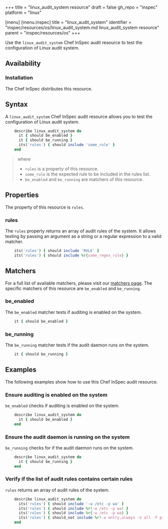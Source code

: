 +++
title = "linux_audit_system resource"
draft = false
gh_repo = "inspec"
platform = "linux"

[menu]
  [menu.inspec]
    title = "linux_audit_system"
    identifier = "inspec/resources/os/linux_audit_system.md linux_audit_system resource"
    parent = "inspec/resources/os"
+++

Use the `linux_audit_system` Chef InSpec audit resource to test the configuration of Linux audit system.

## Availability

### Installation

The Chef InSpec distributes this resource.

## Syntax

A `linux_audit_system` Chef InSpec audit resource allows you to test the configuration of Linux audit system.

```ruby
    describe linux_audit_system do
      it { should be_enabled }
      it { should be_running }
      its('rules') { should include 'some_rule' }
    end
```

> where
>
> - `rules` is a property of this resource.
> - `some_rule` is the expected rule to be included in the rules list.
> - `be_enabled` and `be_running` are matchers of this resource.

## Properties

The property of this resource is `rules`.

### rules

The `rules` property returns an array of audit rules of the system. It allows testing by passing an argument as a string or a regular expression to a valid matcher.

```ruby
    its('rules') { should include 'RULE' }
    its('rules') { should include %r{some_regex_rule} }
```

## Matchers

For a full list of available matchers, please visit our [matchers page](https://docs.chef.io/inspec/matchers/). The specific matchers of this resource are `be_enabled` and `be_running`.

### be_enabled

The `be_enabled` matcher tests if auditing is enabled on the system.

```ruby
    it { should be_enabled }
```

### be_running

The `be_running` matcher tests if the audit daemon runs on the system.

```ruby
    it { should be_running }
```

## Examples

The following examples show how to use this Chef InSpec audit resource.

### Ensure auditing is enabled on the system

`be_enabled` checks if auditing is enabled on the system.

```ruby
    describe linux_audit_system do
      it { should be_enabled }
    end
```

### Ensure the audit daemon is running on the system

`be_running` checks for if the audit daemon runs on the system.

```ruby
    describe linux_audit_system do
      it { should be_running }
    end
```

### Verify if the list of audit rules contains certain rules

`rules` returns an array of audit rules of the system.

```ruby
    describe linux_audit_system do
      its('rules') { should include '-w /etc -p wa' }
      its('rules') { should include %r!-w /etc -p wa! }
      its('rules') { should include %r{-w /etc -p wa} }
      its('rules') { should_not include %r!-a entry,always -S all -F pid=1005! }
    end
```
